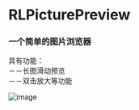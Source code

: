 # RLPicturePreview


<h3>一个简单的图片浏览器 </h3>
具有功能：<br/>
－－长图滑动预览 <br/>
－－双击放大等功能



![image](https://github.com/Rachel829/RLPicturePreview/blob/master/RLPicturePreview/演示动画.gif)

